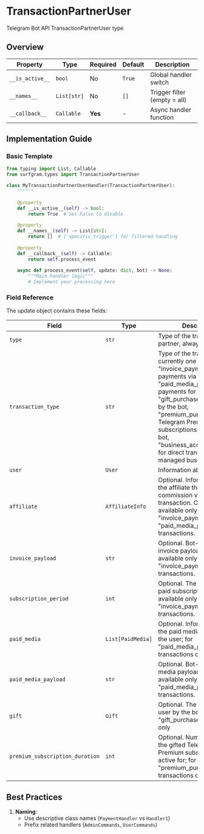 # TransactionPartnerUser

Telegram Bot API TransactionPartnerUser type

## Overview

| Property        | Type               | Required | Default | Description                              |
|-----------------|--------------------|----------|---------|------------------------------------------|
| `__is_active__` | `bool`             | No       | `True`  | Global handler switch                   |
| `__names__`     | `List[str]`        | No       | `[]`    | Trigger filter (empty = all)            |
| `__callback__`  | `Callable`         | **Yes**  | -       | Async handler function                  |

## Implementation Guide

### Basic Template

```python
from typing import List, Callable
from surfgram.types import TransactionPartnerUser

class MyTransactionPartnerUserHandler(TransactionPartnerUser):
    """"""
    
    @property
    def __is_active__(self) -> bool:
        return True  # Set False to disable
        
    @property
    def __names__(self) -> List[str]:
        return []  # ['specific_trigger'] for filtered handling
        
    @property
    def __callback__(self) -> Callable:
        return self.process_event
        
    async def process_event(self, update: dict, bot) -> None:
        """Main handler logic"""
        # Implement your processing here
```

### Field Reference

The update object contains these fields:

| Field          | Type              | Description                     |
|----------------|-------------------|---------------------------------|
| `type` | `str` | Type of the transaction partner, always "user" |
| `transaction_type` | `str` | Type of the transaction, currently one of "invoice_payment" for payments via invoices, "paid_media_payment" for payments for paid media, "gift_purchase" for gifts sent by the bot, "premium_purchase" for Telegram Premium subscriptions gifted by the bot, "business_account_transfer" for direct transfers from managed business accounts |
| `user` | `User` | Information about the user |
| `affiliate` | `AffiliateInfo` | Optional. Information about the affiliate that received a commission via this transaction. Can be available only for "invoice_payment" and "paid_media_payment" transactions. |
| `invoice_payload` | `str` | Optional. Bot-specified invoice payload. Can be available only for "invoice_payment" transactions. |
| `subscription_period` | `int` | Optional. The duration of the paid subscription. Can be available only for "invoice_payment" transactions. |
| `paid_media` | `List[PaidMedia]` | Optional. Information about the paid media bought by the user; for "paid_media_payment" transactions only |
| `paid_media_payload` | `str` | Optional. Bot-specified paid media payload. Can be available only for "paid_media_payment" transactions. |
| `gift` | `Gift` | Optional. The gift sent to the user by the bot; for "gift_purchase" transactions only |
| `premium_subscription_duration` | `int` | Optional. Number of months the gifted Telegram Premium subscription will be active for; for "premium_purchase" transactions only |

## Best Practices

1. **Naming**: 
   - Use descriptive class names (`PaymentHandler` vs `Handler1`)
   - Prefix related handlers (`AdminCommands`, `UserCommands`)
